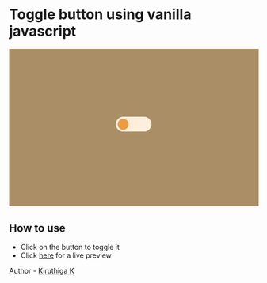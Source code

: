 # Toggle button using vanilla javascript

![](./screenshot.png)

## How to use

- Click on the button to toggle it
- Click [here](https://kiruanime2003.github.io/toggle-button-js/) for a live preview

Author - [Kiruthiga K](kiruanime2003.gitlab.io/)
